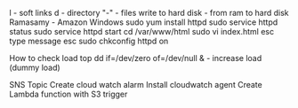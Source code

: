 l - soft links
d - directory
"-" - files
write to hard disk - from ram to hard disk
Ramasamy - Amazon Windows
sudo yum install httpd
sudo service httpd status
sudo service httpd start
cd /var/www/html
sudo vi index.html
esc
type message
esc
sudo chkconfig httpd on

How to check load
top
dd if=/dev/zero of=/dev/null & - increase load (dummy load)

SNS Topic
Create cloud watch alarm
Install cloudwatch agent
Create Lambda function with S3 trigger
